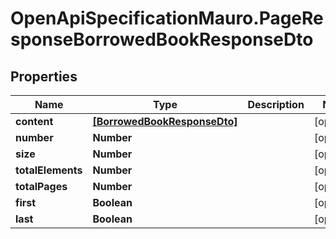 # OpenApiSpecificationMauro.PageResponseBorrowedBookResponseDto

## Properties

Name | Type | Description | Notes
------------ | ------------- | ------------- | -------------
**content** | [**[BorrowedBookResponseDto]**](BorrowedBookResponseDto.md) |  | [optional] 
**number** | **Number** |  | [optional] 
**size** | **Number** |  | [optional] 
**totalElements** | **Number** |  | [optional] 
**totalPages** | **Number** |  | [optional] 
**first** | **Boolean** |  | [optional] 
**last** | **Boolean** |  | [optional] 


